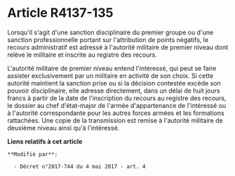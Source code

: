 # Article R4137-135

Lorsqu'il s'agit d'une sanction disciplinaire du premier groupe ou d'une sanction professionnelle portant sur l'attribution
de points négatifs, le recours administratif est adressé à l'autorité militaire de premier niveau dont relève le militaire et
inscrite au registre des recours.

L'autorité militaire de premier niveau entend l'intéressé, qui peut se faire assister exclusivement par un militaire en
activité de son choix. Si cette autorité maintient la sanction prise ou si la décision contestée excède son pouvoir
disciplinaire, elle adresse directement, dans un délai de huit jours francs à partir de la date de l'inscription du recours
au registre des recours, le dossier au chef d'état-major de l'armée d'appartenance de l'intéressé ou à l'autorité
correspondante pour les autres forces armées et les formations rattachées. Une copie de la transmission est remise à
l'autorité militaire de deuxième niveau ainsi qu'à l'intéressé.

**Liens relatifs à cet article**

	**Modifié par**:

	  - Décret n°2017-744 du 4 mai 2017 - art. 4
